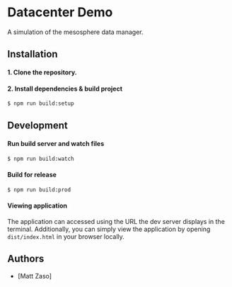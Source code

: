 # Datacenter Demo

A simulation of the mesosphere data manager.

## Installation
#### 1. Clone the repository.
#### 2. Install dependencies & build project
```bash
$ npm run build:setup
```

Development
-------------
#### Run build server and watch files
```bash
$ npm run build:watch
```

#### Build for release
```bash
$ npm run build:prod
```

#### Viewing application
The application can accessed using the URL the dev server displays in the terminal. Additionally, you can simply view the application by opening `dist/index.html` in your browser locally.

Authors
-------
* [Matt Zaso]
